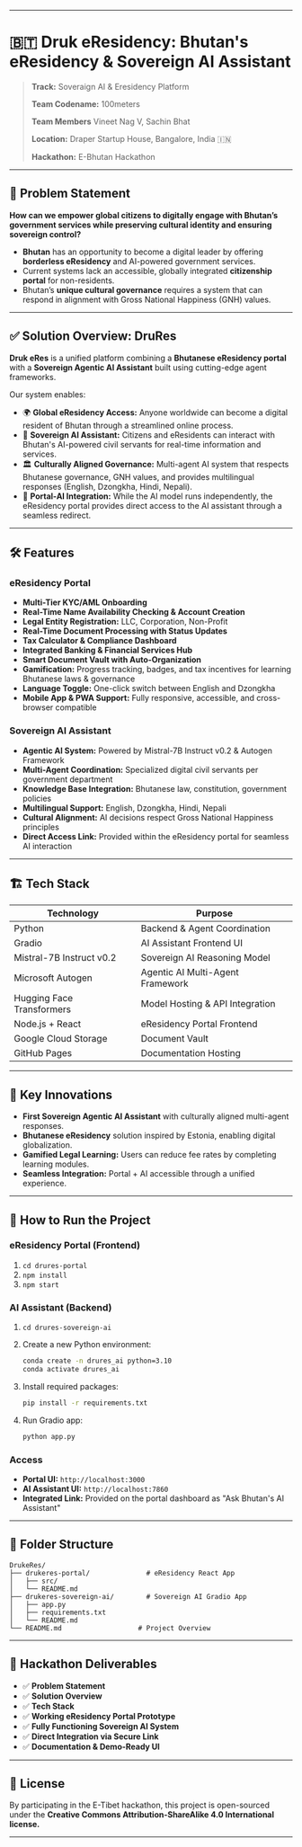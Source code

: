 
---

# 🇧🇹 Druk eResidency: Bhutan's eResidency & Sovereign AI Assistant

> **Track:** Soveraign AI & Eresidency Platform
> 
> **Team Codename:** 100meters
>
> **Team Members** Vineet Nag V, Sachin Bhat
> 
> **Location:** Draper Startup House, Bangalore, India 🇮🇳
> 
> **Hackathon:** E-Bhutan Hackathon 
---

## 🛑 Problem Statement

**How can we empower global citizens to digitally engage with Bhutan’s government services while preserving cultural identity and ensuring sovereign control?**

* **Bhutan** has an opportunity to become a digital leader by offering **borderless eResidency** and AI-powered government services.
* Current systems lack an accessible, globally integrated **citizenship portal** for non-residents.
* Bhutan’s **unique cultural governance** requires a system that can respond in alignment with Gross National Happiness (GNH) values.

---

## ✅ Solution Overview: DruRes

**Druk eRes** is a unified platform combining a **Bhutanese eResidency portal** with a **Sovereign Agentic AI Assistant** built using cutting-edge agent frameworks.

Our system enables:

* 🌍 **Global eResidency Access:** Anyone worldwide can become a digital resident of Bhutan through a streamlined online process.
* 🤖 **Sovereign AI Assistant:** Citizens and eResidents can interact with Bhutan's AI-powered civil servants for real-time information and services.
* 🏛️ **Culturally Aligned Governance:** Multi-agent AI system that respects Bhutanese governance, GNH values, and provides multilingual responses (English, Dzongkha, Hindi, Nepali).
* 🔗 **Portal-AI Integration:** While the AI model runs independently, the eResidency portal provides direct access to the AI assistant through a seamless redirect.

---

## 🛠️ Features

### eResidency Portal

* **Multi-Tier KYC/AML Onboarding**
* **Real-Time Name Availability Checking & Account Creation**
* **Legal Entity Registration:** LLC, Corporation, Non-Profit
* **Real-Time Document Processing with Status Updates**
* **Tax Calculator & Compliance Dashboard**
* **Integrated Banking & Financial Services Hub**
* **Smart Document Vault with Auto-Organization**
* **Gamification:** Progress tracking, badges, and tax incentives for learning Bhutanese laws & governance
* **Language Toggle:** One-click switch between English and Dzongkha
* **Mobile App & PWA Support:** Fully responsive, accessible, and cross-browser compatible

### Sovereign AI Assistant

* **Agentic AI System:** Powered by Mistral-7B Instruct v0.2 & Autogen Framework
* **Multi-Agent Coordination:** Specialized digital civil servants per government department
* **Knowledge Base Integration:** Bhutanese law, constitution, government policies
* **Multilingual Support:** English, Dzongkha, Hindi, Nepali
* **Cultural Alignment:** AI decisions respect Gross National Happiness principles
* **Direct Access Link:** Provided within the eResidency portal for seamless AI interaction

---

## 🏗️ Tech Stack

| Technology                | Purpose                           |
| ------------------------- | --------------------------------- |
| Python                    | Backend & Agent Coordination      |
| Gradio                    | AI Assistant Frontend UI          |
| Mistral-7B Instruct v0.2  | Sovereign AI Reasoning Model      |
| Microsoft Autogen         | Agentic AI Multi-Agent Framework  |
| Hugging Face Transformers | Model Hosting & API Integration   |
| Node.js + React           | eResidency Portal Frontend        |
| Google Cloud Storage      | Document Vault                    |
| GitHub Pages              | Documentation Hosting             |

---

## 🎯 Key Innovations

* **First Sovereign Agentic AI Assistant** with culturally aligned multi-agent responses.
* **Bhutanese eResidency** solution inspired by Estonia, enabling digital globalization.
* **Gamified Legal Learning:** Users can reduce fee rates by completing learning modules.
* **Seamless Integration:** Portal + AI accessible through a unified experience.

---

## 🚀 How to Run the Project

### eResidency Portal (Frontend)

1. `cd drures-portal`
2. `npm install`
3. `npm start`

### AI Assistant (Backend)

1. `cd drures-sovereign-ai`
2. Create a new Python environment:

   ```bash
   conda create -n drures_ai python=3.10
   conda activate drures_ai
   ```
3. Install required packages:

   ```bash
   pip install -r requirements.txt
   ```
4. Run Gradio app:

   ```bash
   python app.py
   ```

### Access

* **Portal UI:** `http://localhost:3000`
* **AI Assistant UI:** `http://localhost:7860`
* **Integrated Link:** Provided on the portal dashboard as "Ask Bhutan's AI Assistant"

---

## 📝 Folder Structure

```
DrukeRes/
├── drukeres-portal/              # eResidency React App
│   ├── src/
│   └── README.md
├── drukeres-sovereign-ai/        # Sovereign AI Gradio App
│   ├── app.py
│   ├── requirements.txt
│   └── README.md
└── README.md                   # Project Overview
```

---

## 🌟 Hackathon Deliverables

* ✅ **Problem Statement**
* ✅ **Solution Overview**
* ✅ **Tech Stack**
* ✅ **Working eResidency Portal Prototype**
* ✅ **Fully Functioning Sovereign AI System**
* ✅ **Direct Integration via Secure Link**
* ✅ **Documentation & Demo-Ready UI**

---

## 📜 License

By participating in the E-Tibet hackathon, this project is open-sourced under the **Creative Commons Attribution-ShareAlike 4.0 International license.**

---

